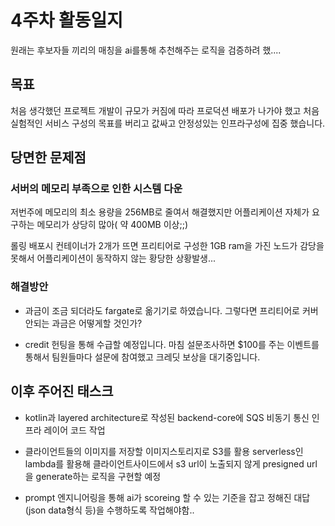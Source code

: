 # 4주차 활동일지

원래는 후보자들 끼리의 매칭을 ai를통해 추천해주는 로직을 검증하려 했....

## 목표 

처음 생각했던 프로젝트 개발이 규모가 커짐에 따라 프로덕션 배포가 나가야 했고 처음 실험적인 서비스 구성의 목표를 버리고 
값싸고 안정성있는 인프라구성에 집중 했습니다.

## 당면한 문제점

### 서버의 메모리 부족으로 인한 시스템 다운

저번주에 메모리의 최소 용량을 256MB로 줄여서 해결했지만 어플리케이션 자체가 요구하는 메모리가 상당히 많아( 약 400MB 이상;;)

롤링 배포시 컨테이너가 2개가 뜨면 프리티어로 구성한 1GB ram을 가진 노드가 감당을 못해서 어플리케이션이 동작하지 않는 황당한 상황발생...

### 해결방안

- 과금이 조금 되더라도 fargate로 옮기기로 하였습니다. 그렇다면 프리티어로 커버안되는 과금은 어떻게할 것인가? 

- credit 헌팅을 통해 수급할 예정입니다. 마침 설문조사하면 $100를 주는 이벤트를 통해서 팀원들마다 설문에 참여했고 크레딧 보상을 대기중입니다.

## 이후 주어진 태스크

- kotlin과 layered architecture로 작성된 backend-core에 SQS 비동기 통신 인프라 레이어 코드 작업 

- 클라이언트들의 이미지를 저장할 이미지스토리지로 S3를 활용 serverless인 lambda를 활용해 클라이언트사이드에서 s3 url이 노출되지 않게 presigned url 을 generate하는 로직을 구현할 예정

- prompt 엔지니어링을 통해 ai가 scoreing 할 수 있는 기준을 잡고 정해진 대답(json data형식 등)을 수행하도록 작업해야함..

